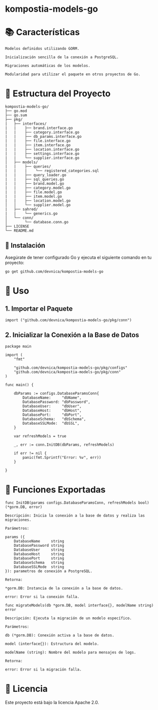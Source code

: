 # kompostia-models-go

# 📚 Características

    Modelos definidos utilizando GORM.

    Inicialización sencilla de la conexión a PostgreSQL.

    Migraciones automáticas de los modelos.

    Modularidad para utilizar el paquete en otros proyectos de Go.

# 📂 Estructura del Proyecto

    kompostia-models-go/
    ├── go.mod
    ├── go.sum
    ├── pkg/
    |   ├── interfaces/
    |   |    ├── brand.interface.go
    |   |    ├── category.interface.go
    |   |    ├── db_params.interface.go
    |   |    ├── file.interface.go
    |   |    ├── item.interface.go
    |   |    ├── location.interface.go
    |   |    ├── settings.interface.go
    |   |    └── supplier.interface.go   
    │   ├── models/
    |   |    ├── queries/
    |   |    |    └── registered_categories.sql
    |   |    ├── query_loader.go
    |   |    ├── sql_queries.go
    |   |    ├── brand.model.go
    |   |    ├── category.model.go
    |   |    ├── file.model.go
    |   |    ├── item.model.go
    |   |    ├── location.model.go
    │   │    └── supplier.model.go
    |   ├── sahred/
    |   |    └── generics.go
    │   └── conn/
    │        └── database.conn.go
    ├── LICENSE
    └── README.md


## 🚀 Instalación

Asegúrate de tener configurado Go y ejecuta el siguiente comando en tu proyecto:

`go get github.com/devnica/kompostia-models-go`

# 📌 Uso

## 1. Importar el Paquete

`import ("github.com/devnica/kompostia-models-go/pkg/conn")`


## 2. Inicializar la Conexión a la Base de Datos

    package main

    import (
        "fmt"

        "github.com/devnica/kompostia-models-go/pkg/configs"
        "github.com/devnica/kompostia-models-go/pkg/conn"
    )

    func main() {

        dbParams := configs.DatabaseParamsConn{
            DatabaseName:     "dbName",
            DatabasePassword: "dbPassword",
            DatabaseUser:     "dbUser",
            DatabaseHost:     "dbHost",
            DatabasePort:     "dbPort",
            DatabaseSchema:   "dbSchema",
            DatabaseSSLMode:  "dbSSL",
        }

        var refreshModels = true

        _, err := conn.InitDB(dbParams, refreshModels)

        if err != nil {
            panic(fmt.Sprintf("Error: %v", err))
        }

    }

# 📖 Funciones Exportadas

    func InitDB(params configs.DatabaseParamsConn, refreshModels bool) (*gorm.DB, error)

    Descripción: Inicia la conexión a la base de datos y realiza las migraciones.

    Parámetros:

    params ({
        DatabaseName     string
        DatabasePassword string
        DatabaseUser     string
        DatabaseHost     string
        DatabasePort     string
        DatabaseSchema   string
        DatabaseSSLMode  string
    }): parametros de conexión a PostgreSQL.

    Retorna:

    *gorm.DB: Instancia de la conexión a la base de datos.

    error: Error si la conexión falla.

    func migrateModels(db *gorm.DB, model interface{}, modelName string) error

    Descripción: Ejecuta la migración de un modelo específico.

    Parámetros:

    db (*gorm.DB): Conexión activa a la base de datos.

    model (interface{}): Estructura del modelo.

    modelName (string): Nombre del modelo para mensajes de logs.

    Retorna:

    error: Error si la migración falla.

# 📜 Licencia

Este proyecto está bajo la licencia Apache 2.0.
